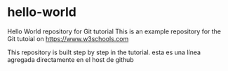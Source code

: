 # hello-world
Hello World repository for Git tutorial
This is an example repository for the Git tutoial on https://www.w3schools.com

This repository is built step by step in the tutorial.
esta es una línea agregada directamente en el host de github

